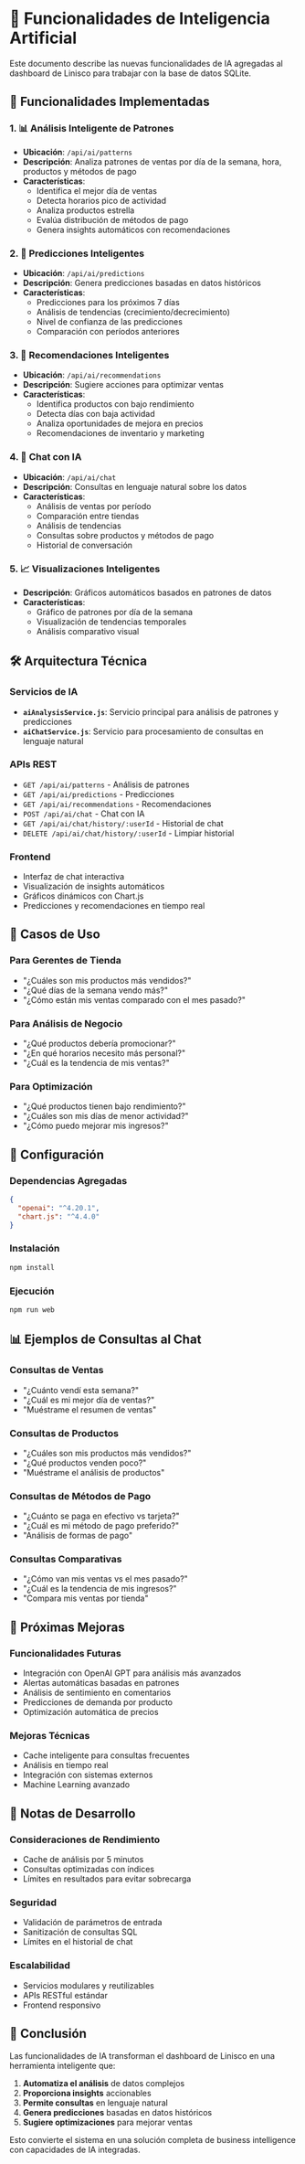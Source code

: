 # 🤖 Funcionalidades de Inteligencia Artificial

Este documento describe las nuevas funcionalidades de IA agregadas al dashboard de Linisco para trabajar con la base de datos SQLite.

## 🚀 Funcionalidades Implementadas

### 1. 📊 Análisis Inteligente de Patrones
- **Ubicación**: `/api/ai/patterns`
- **Descripción**: Analiza patrones de ventas por día de la semana, hora, productos y métodos de pago
- **Características**:
  - Identifica el mejor día de ventas
  - Detecta horarios pico de actividad
  - Analiza productos estrella
  - Evalúa distribución de métodos de pago
  - Genera insights automáticos con recomendaciones

### 2. 🔮 Predicciones Inteligentes
- **Ubicación**: `/api/ai/predictions`
- **Descripción**: Genera predicciones basadas en datos históricos
- **Características**:
  - Predicciones para los próximos 7 días
  - Análisis de tendencias (crecimiento/decrecimiento)
  - Nivel de confianza de las predicciones
  - Comparación con períodos anteriores

### 3. 🎯 Recomendaciones Inteligentes
- **Ubicación**: `/api/ai/recommendations`
- **Descripción**: Sugiere acciones para optimizar ventas
- **Características**:
  - Identifica productos con bajo rendimiento
  - Detecta días con baja actividad
  - Analiza oportunidades de mejora en precios
  - Recomendaciones de inventario y marketing

### 4. 💬 Chat con IA
- **Ubicación**: `/api/ai/chat`
- **Descripción**: Consultas en lenguaje natural sobre los datos
- **Características**:
  - Análisis de ventas por período
  - Comparación entre tiendas
  - Análisis de tendencias
  - Consultas sobre productos y métodos de pago
  - Historial de conversación

### 5. 📈 Visualizaciones Inteligentes
- **Descripción**: Gráficos automáticos basados en patrones de datos
- **Características**:
  - Gráfico de patrones por día de la semana
  - Visualización de tendencias temporales
  - Análisis comparativo visual

## 🛠️ Arquitectura Técnica

### Servicios de IA
- **`aiAnalysisService.js`**: Servicio principal para análisis de patrones y predicciones
- **`aiChatService.js`**: Servicio para procesamiento de consultas en lenguaje natural

### APIs REST
- `GET /api/ai/patterns` - Análisis de patrones
- `GET /api/ai/predictions` - Predicciones
- `GET /api/ai/recommendations` - Recomendaciones
- `POST /api/ai/chat` - Chat con IA
- `GET /api/ai/chat/history/:userId` - Historial de chat
- `DELETE /api/ai/chat/history/:userId` - Limpiar historial

### Frontend
- Interfaz de chat interactiva
- Visualización de insights automáticos
- Gráficos dinámicos con Chart.js
- Predicciones y recomendaciones en tiempo real

## 🎯 Casos de Uso

### Para Gerentes de Tienda
- "¿Cuáles son mis productos más vendidos?"
- "¿Qué días de la semana vendo más?"
- "¿Cómo están mis ventas comparado con el mes pasado?"

### Para Análisis de Negocio
- "¿Qué productos debería promocionar?"
- "¿En qué horarios necesito más personal?"
- "¿Cuál es la tendencia de mis ventas?"

### Para Optimización
- "¿Qué productos tienen bajo rendimiento?"
- "¿Cuáles son mis días de menor actividad?"
- "¿Cómo puedo mejorar mis ingresos?"

## 🔧 Configuración

### Dependencias Agregadas
```json
{
  "openai": "^4.20.1",
  "chart.js": "^4.4.0"
}
```

### Instalación
```bash
npm install
```

### Ejecución
```bash
npm run web
```

## 📊 Ejemplos de Consultas al Chat

### Consultas de Ventas
- "¿Cuánto vendí esta semana?"
- "¿Cuál es mi mejor día de ventas?"
- "Muéstrame el resumen de ventas"

### Consultas de Productos
- "¿Cuáles son mis productos más vendidos?"
- "¿Qué productos venden poco?"
- "Muéstrame el análisis de productos"

### Consultas de Métodos de Pago
- "¿Cuánto se paga en efectivo vs tarjeta?"
- "¿Cuál es mi método de pago preferido?"
- "Análisis de formas de pago"

### Consultas Comparativas
- "¿Cómo van mis ventas vs el mes pasado?"
- "¿Cuál es la tendencia de mis ingresos?"
- "Compara mis ventas por tienda"

## 🚀 Próximas Mejoras

### Funcionalidades Futuras
- Integración con OpenAI GPT para análisis más avanzados
- Alertas automáticas basadas en patrones
- Análisis de sentimiento en comentarios
- Predicciones de demanda por producto
- Optimización automática de precios

### Mejoras Técnicas
- Cache inteligente para consultas frecuentes
- Análisis en tiempo real
- Integración con sistemas externos
- Machine Learning avanzado

## 📝 Notas de Desarrollo

### Consideraciones de Rendimiento
- Cache de análisis por 5 minutos
- Consultas optimizadas con índices
- Límites en resultados para evitar sobrecarga

### Seguridad
- Validación de parámetros de entrada
- Sanitización de consultas SQL
- Límites en el historial de chat

### Escalabilidad
- Servicios modulares y reutilizables
- APIs RESTful estándar
- Frontend responsivo

## 🎉 Conclusión

Las funcionalidades de IA transforman el dashboard de Linisco en una herramienta inteligente que:

1. **Automatiza el análisis** de datos complejos
2. **Proporciona insights** accionables
3. **Permite consultas** en lenguaje natural
4. **Genera predicciones** basadas en datos históricos
5. **Sugiere optimizaciones** para mejorar ventas

Esto convierte el sistema en una solución completa de business intelligence con capacidades de IA integradas.

